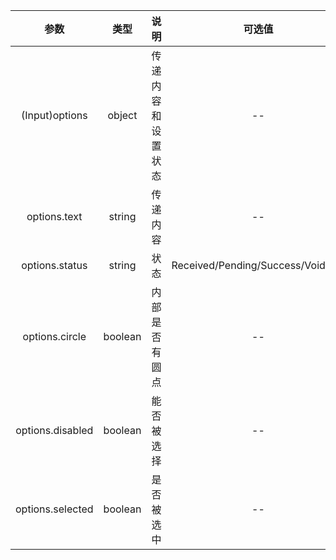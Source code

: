 |       参数       |  类型   |        说明        |               可选值               | 默认值 |
| :--------------: | :-----: | :----------------: | :--------------------------------: | :----: |
|  (Input)options  | object  | 传递内容和设置状态 |                 --                 |   --   |
|   options.text   | string  |      传递内容      |                 --                 |   --   |
|  options.status  | string  |        状态        | Received/Pending/Success/Void/Fail |   ""   |
|  options.circle  | boolean |   内部是否有圆点   |                 --                 | false  |
| options.disabled | boolean |     能否被选择     |                 --                 | false  |
| options.selected | boolean |     是否被选中     |                 --                 | false  |
